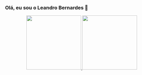 ### Olá, eu sou o Leandro Bernardes 👋

<div align="center">
  <a href="https://github.com/LeandroLBBernardes">
  <img 
    height="180em" 
    src="https://github-readme-stats.vercel.app/api?username=LeandroLBBernardes&show_icons=true&theme=dark&include_all_commits=true&count_private=true"/>
  <img 
    height="180em" 
    src="https://github-readme-stats.vercel.app/api/top-langs/?username=LeandroLBBernardes&layout=compact&langs_count=7&theme=dark"/>
</div>

<!--
**LeandroLBBernardes/LeandroLBBernardes** is a ✨ _special_ ✨ repository because its `README.md` (this file) appears on your GitHub profile.

Here are some ideas to get you started:

- 🔭 I’m currently working on ...
- 🌱 I’m currently learning ...
- 👯 I’m looking to collaborate on ...
- 🤔 I’m looking for help with ...
- 💬 Ask me about ...
- 📫 How to reach me: ...
- 😄 Pronouns: ...
- ⚡ Fun fact: ...
-->
